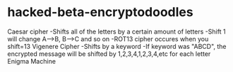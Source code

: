 # hacked-beta-encryptodoodles

Caesar cipher
    -Shifts all of the letters by a certain amount of letters
    -Shift 1 will change A-->B, B-->C and so on
    -ROT13 cipher occures when you shift=13
Vigenere Cipher
    -Shifts by a keyword
    -If keyword was "ABCD", the encrypted message will be shifted by 1,2,3,4,1,2,3,4,etc for each letter
Enigma Machine